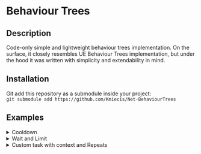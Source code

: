 # Behaviour Trees

## Description

Code-only simple and lightweight behaviour trees implementation.
On the surface, it closely resembles UE Behaviour Trees implementation, but under the hood it was written with simplicity and extendability in mind.

## Installation

Git add this repository as a submodule inside your project:  
`git submodule add https://github.com/Kmiecis/Net-BehaviourTrees`

## Examples

<details>
<summary>Cooldown</summary>
<p>

#### Cooldown example.
A tree that changes color field to a random of three options between cooldowns.

```cs
var color = Color.Black;
var root = new BT_RootNode()
    .WithTask(new BT_RandomNode()
        .WithTasks(
            new BT_CustomTask().WithOnStart(delegate { color = Color.Red; }),
            new BT_CustomTask().WithOnStart(delegate { color = Color.Green; }),
            new BT_CustomTask().WithOnStart(delegate { color = Color.Blue; })
        )
        .WithConditionals(new BT_Cooldown(2.0f))
    );
```

</p>
</details>

<details>
<summary>Wait and Limit</summary>
<p>

#### Wait and Limit example.
A tree that changes color field sequentially between three values each second and halts midway last awaiter.

```cs
var color = Color.Black;
var root = new BT_RootNode()
    .WithTask(new BT_SequenceNode()
        .WithTasks(
            new BT_CustomTask().WithOnStart(delegate { color = Color.Red; }),
            new BT_Wait(1.0f),
            new BT_CustomTask().WithOnStart(delegate { color = Color.Green; }),
            new BT_Wait(1.0f),
            new BT_CustomTask().WithOnStart(delegate { color = Color.Blue; }),
            new BT_Wait(1.0f)
        )
        .WithConditionals(new BT_Limit(2.5f))
    );
```

</p>
</details>

<details>
<summary>Custom task with context and Repeats</summary>
<p>

#### Repeats example with custom contextual task. A tree does in sequence:
1. Changes color field to a random of three options each frame for 3 seconds.
2. Changes color field sequentially between three values each second 2 times.

```cs
private class ColorContext
{
    public Color color;
}

private class ChangeColorTask : BT_ATask<ColorContext>
{
    private readonly Color _color;

    public ChangeColorTask(ColorContext context, Color color) :
        base(context)
    {
        _color = color;
    }

    protected override BT_EStatus OnUpdate()
    {
        _context.color = _color;
        return BT_EStatus.Success;
    }
}

private ColorContext _colorContext = new ColorContext();

private BT_ITask CreateBehaviourTree()
{
    return new BT_RootNode()
        .WithTask(new BT_SequenceNode()
            .WithTasks(
                new BT_RandomNode()
                    .WithTasks(
                        new ChangeColorTask(_colorContext, Color.Red),
                        new ChangeColorTask(_colorContext, Color.Green),
                        new ChangeColorTask(_colorContext, Color.Blue)
                    )
                    .WithDecorators(new BT_RepeatFor(3.0f)),
                new BT_SequenceNode()
                    .WithTasks(
                        new ChangeColorTask(_colorContext, Color.Red),
                        new BT_Wait(1.0f),
                        new ChangeColorTask(_colorContext, Color.Green),
                        new BT_Wait(1.0f),
                        new ChangeColorTask(_colorContext, Color.Blue),
                        new BT_Wait(1.0f)
                    )
                    .WithDecorators(new BT_Repeat(2))
            )
        );
}
```

</p>
</details>

